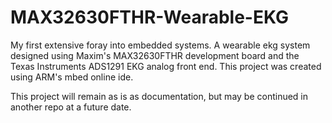 # MAX32630FTHR-Wearable-EKG
My first extensive foray into embedded systems. A wearable ekg system designed using Maxim's MAX32630FTHR development board and the Texas Instruments ADS1291 EKG analog front end. This project was created using ARM's mbed online ide.

This project will remain as is as documentation, but may be continued in another repo at a future date.
